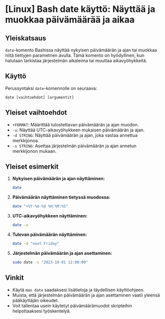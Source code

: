 # [Linux] Bash date käyttö: Näyttää ja muokkaa päivämäärää ja aikaa

## Yleiskatsaus
`date`-komento Bashissa näyttää nykyisen päivämäärän ja ajan tai muokkaa niitä tiettyjen parametrien avulla. Tämä komento on hyödyllinen, kun halutaan tarkistaa järjestelmän aikaleima tai muuttaa aikavyöhykkeitä.

## Käyttö
Perussyntaksi `date`-komennolle on seuraava:

```
date [vaihtoehdot] [argumentit]
```

## Yleiset vaihtoehdot
- `+FORMAT`: Määrittää tulostettavan päivämäärän ja ajan muodon.
- `-u`: Näyttää UTC-aikavyöhykkeen mukaisen päivämäärän ja ajan.
- `-d STRING`: Näyttää päivämäärän ja ajan, joka vastaa annettua merkkijonoa.
- `-s STRING`: Asettaa järjestelmän päivämäärän ja ajan annetun merkkijonon mukaan.

## Yleiset esimerkit
1. **Nykyisen päivämäärän ja ajan näyttäminen:**
   ```bash
   date
   ```

2. **Päivämäärän näyttäminen tietyssä muodossa:**
   ```bash
   date "+%Y-%m-%d %H:%M:%S"
   ```

3. **UTC-aikavyöhykkeen näyttäminen:**
   ```bash
   date -u
   ```

4. **Tulevan päivämäärän näyttäminen:**
   ```bash
   date -d "next Friday"
   ```

5. **Järjestelmän päivämäärän ja ajan asettaminen:**
   ```bash
   sudo date -s "2023-10-01 12:00:00"
   ```

## Vinkit
- Käytä `man date` saadaksesi lisätietoja ja täydellisen käyttöohjeen.
- Muista, että järjestelmän päivämäärän ja ajan asettaminen vaatii yleensä pääkäyttäjän oikeudet.
- Voit tallentaa usein käytetyt päivämäärämuodot skripteihin helpottaaksesi työskentelyä.